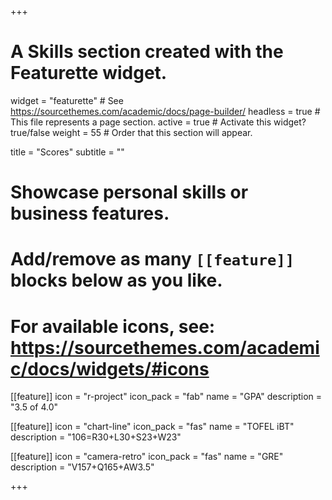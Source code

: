 +++
# A Skills section created with the Featurette widget.
widget = "featurette"  # See https://sourcethemes.com/academic/docs/page-builder/
headless = true  # This file represents a page section.
active = true  # Activate this widget? true/false
weight = 55  # Order that this section will appear.

title = "Scores"
subtitle = ""

# Showcase personal skills or business features.
# 
# Add/remove as many `[[feature]]` blocks below as you like.
# 
# For available icons, see: https://sourcethemes.com/academic/docs/widgets/#icons

[[feature]]
  icon = "r-project"
  icon_pack = "fab"
  name = "GPA"
  description = "3.5 of 4.0"
  
[[feature]]
  icon = "chart-line"
  icon_pack = "fas"
  name = "TOFEL iBT"
  description = "106=R30+L30+S23+W23"  
  
[[feature]]
  icon = "camera-retro"
  icon_pack = "fas"
  name = "GRE"
  description = "V157+Q165+AW3.5"

+++
